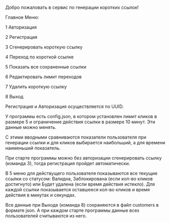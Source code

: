 Добро пожаловать в сервис по генерации коротких ссылок!

Главное Меню:

1 Авторизация

2 Регистрация

3 Сгенерировать короткую ссылку

4 Переход по короткой ссылке

5 Показать все сохраненные ссылки

6 Редактировать лимит переходов

7 Удалить короткую ссылку

8 Выход

Регистрация и Авторизация осуществляется по UUID.

У программы есть config.json, в котором установлен лимит кликов в размере 5 и ограничение 
действия ссылки в размере 10 минут. Эти данные можно менять.

С этими вводными сравниваются показатели пользователя при генерации ссылки и для кликов 
выбирается наибольший, а для времени наименьший показатель.

При старте программы можно без авторизации сгенерировать ссылку (команда 3), тогда регистрация
пройдет автоматически.

В 5 меню для действущего пользователя показываются все текущие ссылки со статусом: Валидна,
Заблокирована (если кол-во кликов достигнуто) или Будет удалена (если время действия истекло).
Для каждой ссылки показывается оставшееся кол-во кликов и время действия в минутах и секундах. 


Все данные при Выходе (команда 8) сохраняются в файл customers в формате json.
А при каждом старте программы данные всех пользователей считываются из него.


